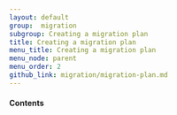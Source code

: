 ```yaml
---
layout: default
group:  migration
subgroup: Creating a migration plan
title: Creating a migration plan
menu_title: Creating a migration plan
menu_node: parent
menu_order: 2
github_link: migration/migration-plan.md
---
```


  
<h4>Contents</h4>

